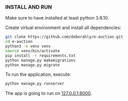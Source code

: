 ### INSTALL AND RUN
Make sure to have installed at least python 3.8.10.

Create virtual environment and install all dependencies:

```bash
git clone https://github.com/deborahly/e-auction.git
cd e-auction
python3 -m venv venv
source venv/bin/activate
pip install -r requirements.txt
python manage.py makemigrations
python manage.py migrate
```

To run the application, execute:

```bash
python manage.py runserver
```
The app is going to run on [127.0.0.1:8000](http://127.0.0.1:8000/).
